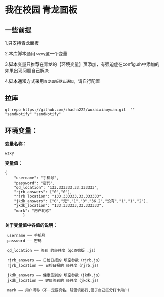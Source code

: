 # 我在校园 青龙面板

## 一些前提

1.只支持青龙面板

2.本库脚本通用 `wzxy`这一个变量

3.脚本变量只推荐在青龙的【环境变量】页添加，有强迫症在config.sh中添加的如果出现问题自己解决

4.脚本通知方式采用`青龙面板默认通知`，请自行配置


## 拉库

```
ql repo https://github.com/zhacha222/wozaixiaoyuan.git  "" "sendNotify" "sendNotify"
```

## 环境变量：

**变量名称：**
```
wzxy
```
**变量值：**
```
{
    "username": "手机号",
    "password": "密码",
    "qd_location": "133.333333,33.333333",
    "rjrb_answers": ["0","0"],
    "rjrb_location": "133.333333,33.333333",
    "jkdk_answers": ["0","无","1","0","36.2","没有","1","1","2"],
    "jkdk_location": "133.333333,33.333333",
    "mark": "用户昵称"
        }
```


**关于变量值中各值的说明：**
```
 username —— 手机号
 password —— 密码

 qd_location —— 签到 的经纬度（qd原始版 .js)

 rjrb_answers —— 日检日报的 填空参数（rjrb.js）
 rjrb_location —— 日检日报的 经纬度（rjrb.js）

 jkdk_answers —— 健康签到的 填空参数（jkdk.js）
 jkdk_location —— 健康签到的 经纬度（jkdk.js）

 mark —— 用户昵称（不一定要真名，随便填都行,便于自己区分打卡用户）
```
